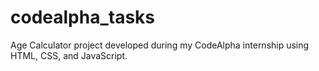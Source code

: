 # codealpha_tasks
Age Calculator project developed during my CodeAlpha internship using HTML, CSS, and JavaScript.
